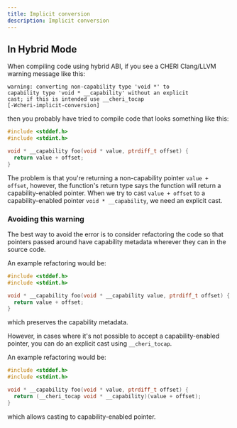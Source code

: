 ```yaml
---
title: Implicit conversion
description: Implicit conversion
---
```


## In Hybrid Mode

When compiling code using hybrid ABI, if you see a CHERI Clang/LLVM
warning message like this:

    warning: converting non-capability type 'void *' to
    capability type 'void * __capability' without an explicit
    cast; if this is intended use __cheri_tocap
    [-Wcheri-implicit-conversion]

then you probably have tried to compile code that looks something like
this:

```{.C emphasize-lines="5"}
#include <stddef.h>
#include <stdint.h>

void * __capability foo(void * value, ptrdiff_t offset) {
  return value + offset;
}
```

The problem is that you\'re returning a non-capability pointer
`value + offset`, however, the function\'s return type says the function
will return a capability-enabled pointer. When we try to cast
`value + offset` to a capability-enabled pointer `void * __capability`,
we need an explicit cast.

### Avoiding this warning

The best way to avoid the error is to consider refactoring the code so
that pointers passed around have capability metadata wherever they can
in the source code.

An example refactoring would be:

```{.C emphasize-lines="4"}
#include <stddef.h>
#include <stdint.h>

void * __capability foo(void * __capability value, ptrdiff_t offset) {
  return value + offset;
}
```

which preserves the capability metadata.

However, in cases where it\'s not possible to accept a
capability-enabled pointer, you can do an explicit cast using
`__cheri_tocap`.

An example refactoring would be:

```{.C emphasize-lines="5"}
#include <stddef.h>
#include <stdint.h>

void * __capability foo(void * value, ptrdiff_t offset) {
  return (__cheri_tocap void * __capability)(value + offset);
}
```

which allows casting to capability-enabled pointer.
